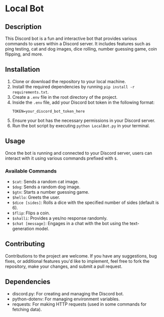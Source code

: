 # Local Bot

## Description
This Discord bot is a fun and interactive bot that provides various commands to users within a Discord server. It includes features such as ping testing, cat and dog images, dice rolling, number guessing game, coin flipping, and more.

## Installation
1. Clone or download the repository to your local machine.
2. Install the required dependencies by running `pip install -r requirements.txt`.
3. Create a `.env` file in the root directory of the project.
4. Inside the `.env` file, add your Discord bot token in the following format:
    ```
    TOKEN=your_discord_bot_token_here
    ```
5. Ensure your bot has the necessary permissions in your Discord server.
6. Run the bot script by executing `python LocalBot.py` in your terminal.

## Usage
Once the bot is running and connected to your Discord server, users can interact with it using various commands prefixed with `$`.

### Available Commands
- `$cat`: Sends a random cat image.
- `$dog`: Sends a random dog image.
- `$gtn`: Starts a number guessing game.
- `$hello`: Greets the user.
- `$dice [sides]`: Rolls a dice with the specified number of sides (default is 6).
- `$flip`: Flips a coin.
- `$shalli`: Provides a yes/no response randomly.
- `$chat [message]`: Engages in a chat with the bot using the text-generation model.

## Contributing
Contributions to the project are welcome. If you have any suggestions, bug fixes, or additional features you'd like to implement, feel free to fork the repository, make your changes, and submit a pull request.

## Dependencies
- discord.py: For creating and managing the Discord bot.
- python-dotenv: For managing environment variables.
- requests: For making HTTP requests (used in some commands for fetching data).